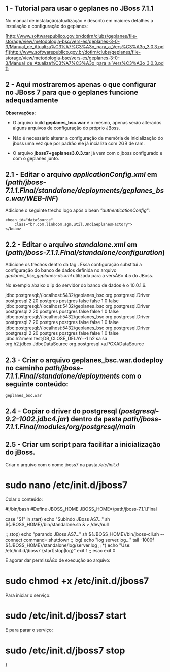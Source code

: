 ## 1 - Tutorial para usar o geplanes no JBoss 7.1.1

No manual de instalação/atualização é descrito em maiores detalhes a instalação e configuração do geplanes:

[http://www.softwarepublico.gov.br/dotlrn/clubs/geplanes/file-storage/view/metodologia-bsc/vers-es/geplanes-3-0-3/Manual_de_Atualiza%C3%A7%C3%A3o_para_a_Vers%C3%A3o_3.0.3.pdf](http://www.softwarepublico.gov.br/dotlrn/clubs/geplanes/file-storage/view/metodologia-bsc/vers-es/geplanes-3-0-3/Manual_de_Atualiza%C3%A7%C3%A3o_para_a_Vers%C3%A3o_3.0.3.pdf)

## 2 - Aqui mostraremos apenas o que configurar no JBoss 7 para que o geplanes funcione adequadamente

<b>Observações:</b>

* O arquivo build <b>geplanes_bsc.war</b> é o mesmo, apenas serão alterados alguns arquivos de configuração do próprio JBoss.

* Não é necessário alterar a configuração de memória de inicialização do jboss uma vez que por padrão ele já incializa com 2GB de ram.

* O arquivo <b>jboss7+geplanes3.0.3.tar</b> já vem com o jboss configurado e com o geplanes junto.

## 2.1 - Editar o arquivo <i>applicationConfig.xml</i> em (<i>path/jboss-7.1.1.Final/standalone/deployments/geplanes_bsc.war/WEB-INF</i>)

Adicione o seguinte trecho logo após o bean <i>"authenticationConfig"</i>:

    <bean id="dataSource"
        class="br.com.linkcom.sgm.util.JndiGeplanesFactory">
    </bean>

## 2.2 - Editar o arquivo <i>standalone.xml</i> em (<i>path/jboss-7.1.1.Final/standalone/configuration</i>)

Adicione os trechos dentro da tag <i><datasources></i>. Essa configuração substitui a configuração do banco de dados definida no arquivo <i>geplanes_bsc_geplanes-ds.xml</i> utilizada para a versÃ£o 4.5 do JBoss.

No exemplo abaixo o ip do servidor do banco de dados é o 10.0.1.6.

  <datasources>
    <datasource jta="false" jndi-name="java:/10.0.1.6_geplanes_bsc_PostgreSQLDS" pool-name="postgresDS05" enabled="true" use-java-context="true" use-ccm="false">
      <connection-url>jdbc:postgresql://localhost:5432/geplanes_bsc</connection-url>
      <driver-class>org.postgresql.Driver</driver-class>
      <driver>postgresql</driver>
      <pool>
        <min-pool-size>2</min-pool-size>
        <max-pool-size>20</max-pool-size>
      </pool>
      <security>
        <user-name>postgres</user-name>
        <password>postgres</password>
      </security>
      <validation>
        <validate-on-match>false</validate-on-match>
        <background-validation>false</background-validation>
        <background-validation-millis>1</background-validation-millis>
      </validation>
      <statement>
        <prepared-statement-cache-size>0</prepared-statement-cache-size>
        <share-prepared-statements>false</share-prepared-statements>
      </statement>
    </datasource>
    <datasource jta="false" jndi-name="java:/geplanes_bsc_PostgreSQLDS" pool-name="postgresDS01" enabled="true" use-java-context="true" use-ccm="false">
      <connection-url>jdbc:postgresql://localhost:5432/geplanes_bsc</connection-url>
        <driver-class>org.postgresql.Driver</driver-class>
        <driver>postgresql</driver>
        <pool>
          <min-pool-size>2</min-pool-size>
          <max-pool-size>20</max-pool-size>
        </pool>
        <security>
          <user-name>postgres</user-name>
          <password>postgres</password>
        </security>
        <validation>
          <validate-on-match>false</validate-on-match>
          <background-validation>false</background-validation>
          <background-validation-millis>1</background-validation-millis>
        </validation>
        <statement>
          <prepared-statement-cache-size>0</prepared-statement-cache-size>
          <share-prepared-statements>false</share-prepared-statements>
        </statement>
    </datasource>
    <datasource jta="false" jndi-name="java:/127.0.0.1_geplanes_bsc_PostgreSQLDS" pool-name="postgresDS02" enabled="true" use-java-context="true" use-ccm="false">
      <connection-url>jdbc:postgresql://localhost:5432/geplanes_bsc</connection-url>
      <driver-class>org.postgresql.Driver</driver-class>
      <driver>postgresql</driver>
      <pool>
        <min-pool-size>2</min-pool-size>
        <max-pool-size>20</max-pool-size>
      </pool>
      <security>
        <user-name>postgres</user-name>
        <password>postgres</password>
      </security>
      <validation>
        <validate-on-match>false</validate-on-match>
        <background-validation>false</background-validation>
        <background-validation-millis>1</background-validation-millis>
      </validation>
      <statement>
        <prepared-statement-cache-size>0</prepared-statement-cache-size>
        <share-prepared-statements>false</share-prepared-statements>
      </statement>
    </datasource>
    <datasource jta="false" jndi-name="java:/localhost_geplanes_bsc_PostgreSQLDS" pool-name="postgresDS" enabled="true" use-java-context="true" use-ccm="false">
      <connection-url>jdbc:postgresql://localhost:5432/geplanes_bsc</connection-url>
      <driver-class>org.postgresql.Driver</driver-class>
      <driver>postgresql</driver>
      <pool>
        <min-pool-size>2</min-pool-size>
        <max-pool-size>20</max-pool-size>
      </pool>
      <security>
        <user-name>postgres</user-name>
        <password>postgres</password>
      </security>
      <validation>
        <validate-on-match>false</validate-on-match>
        <background-validation>false</background-validation>
        <background-validation-millis>1</background-validation-millis>
      </validation>
      <statement>
        <prepared-statement-cache-size>0</prepared-statement-cache-size>
        <share-prepared-statements>false</share-prepared-statements>
      </statement>
    </datasource>
    <datasource jndi-name="java:jboss/datasources/ExampleDS" pool-name="ExampleDS" enabled="true" use-java-context="true">
        <connection-url>jdbc:h2:mem:test;DB_CLOSE_DELAY=-1</connection-url>
        <driver>h2</driver>
        <security>
          <user-name>sa</user-name>
          <password>sa</password>
        </security>
    </datasource>
        <drivers>
          <driver name="h2" module="com.h2database.h2">
            <xa-datasource-class>org.h2.jdbcx.JdbcDataSource</xa-datasource-class>
          </driver>
          <driver name="postgresql" module="org.postgresql">
            <xa-datasource-class>org.postgresql.xa.PGXADataSource</xa-datasource-class>
          </driver>
        </drivers>
  </datasources>

## 2.3 - Criar o arquivo <b>geplanes_bsc.war.dodeploy</b> no caminho <i>path/jboss-7.1.1.Final/standalone/deployments</i> com o seguinte conteúdo:
    geplanes_bsc.war

## 2.4 - Copiar o driver do postgresql (<i>postgresql-9.2-1002.jdbc4.jar</i>) dentro da pasta <i>path/jboss-7.1.1.Final/modules/org/postgresql/main</i>

## 2.5 - Criar um script para facilitar a inicialização do jBoss.

Criar o arquivo com o nome jboss7 na pasta <i>/etc/init.d</i>
 
  # sudo nano /etc/init.d/jboss7

Colar o conteúdo:

  #!/bin/bash
  #Define JBOSS_HOME
  JBOSS_HOME=/path/jboss-7.1.1.Final

  case "$1" in
  start)
  echo "Subindo JBoss AS7..."
  sh ${JBOSS_HOME}/bin/standalone.sh & > /dev/null

  ;;
  stop)
  echo "parando JBoss AS7..."
  sh ${JBOSS_HOME}/bin/jboss-cli.sh --connect command=:shutdown
  ;;
  log)
  echo "log server.log..."
  tail -1000f ${JBOSS_HOME}/standalone/log/server.log
  ;;
  *)
  echo "Use: /etc/init.d/jboss7 {start|stop|log}"
  exit 1
  ;; esac
  exit 0


E agorar dar permissÃ£o de execução ao arquivo:

  # sudo chmod +x /etc/init.d/jboss7

Para iniciar o serviço:

  # sudo /etc/init.d/jboss7 start

E para parar o serviço:

  # sudo /etc/init.d/jboss7 stop

}
